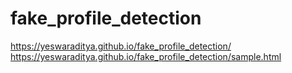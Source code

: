 # fake_profile_detection

https://yeswaraditya.github.io/fake_profile_detection/
https://yeswaraditya.github.io/fake_profile_detection/sample.html

